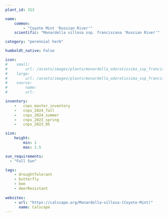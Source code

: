 ```yaml
---
plant_id: 313 

name: 
    common: 
        - "Coyote Mint 'Russian River'"  
    scientific: "Monardella villosa ssp. franciscana 'Russian River'"  

category: "perennial herb"

humboldt_native: False

icon: 
#    small: 
#        url: /assets/images/plants/monardella_odoratissima_ssp_franciscana_russian_river.jpg 
#    large: 
#        url: /assets/images/plants/monardella_odoratissima_ssp_franciscana_russian_river_lg.jpg 
#    source: 
#        name: 
#        url: 

inventory: 
    -   cnps_master_inventory
    -   cnps_2024_fall
    -   cnps_2024_summer
    -   cnps_2023_spring
    -   cnps_2023_05 

size:
    height: 
        min: 1
        max: 1.5

sun_requirements:
  - "Full Sun"

tags: 
    - droughtTolerant
    - butterfly
    - bee
    - deerResistant
 
websites: 
    - url: "https://calscape.org/Monardella-villosa-(Coyote-Mint)"
      name: Calscape
---
```

